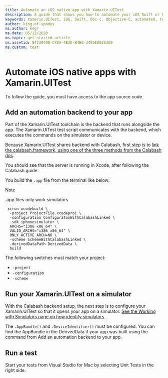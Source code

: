 ```yaml
---
title: Automate an iOS native app with Xamarin.UITest
description: A guide that shows you how-to automate your iOS Swift or Objective-C app with Xamarin.UITest.
keywords: Xamarin.UITest, iOS, Swift, Obc-c, Objective-C, automated, testing, ui testing.
author: king-of-spades
ms.author: kegr
ms.date: 05/12/2020
ms.topic: get-started-article
ms.assetid: 842394DD-CFDA-4B2D-B4E6-3405ED036369
ms.custom: test
---
```


# Automate iOS native apps with Xamarin.UITest
To follow the guide, you must have access to the app source code.

## Add an automation backend to your app
Part of the Xamarin.UITest toolchain is the backend that runs alongside the app. The Xamarin.UITest test script communicates with the backend, which executes the commands on the simulator or device.

Because Xamarin.UITest shares backend with Calabash, first step is to [link the calabash.framework, using one of the three methods from the Calabash doc](https://github.com/calabash/calabash-ios#step-1-link-calabashframework).

You should see that the server is running in Xcode, after following the Calabash guide.

You build the `.app` file from the terminal like below:

> [!NOTE]
> .app files only work simulators

```
 xcrun xcodebuild \
  -project ProjectFile.xcodeproj \
  -configuration ConfiguratonWithCalabashLinked \
  -sdk iphonesimulator \
  ARCHS="i386 x86_64" \
  VALID_ARCHS="i386 x86_64" \
  ONLY_ACTIVE_ARCH=NO \
  -scheme SchemeWithCalabashLinked \
  -derivedDataPath DerivedData \
  build
```
The following switches must match your project:
- `-project`
- `-configuration`
- `-scheme`

## Run your Xamarin.UITest on a simulator
With the Calabash backend setup, the next step is to configure your Xamarin.UITest so that it opens your app on a simulator. [See the Working with Simulators page on how identify simulators](simulator.md).

The `.AppBundle()` and `.DeviceIdentifier()` must be configured. You can find the AppBundle in the DerivedData if your app was built using the command from Add an automation backend to your app.

## Run a test

Start your tests from Visual Studio for Mac by selecting Unit Tests in the right side.
